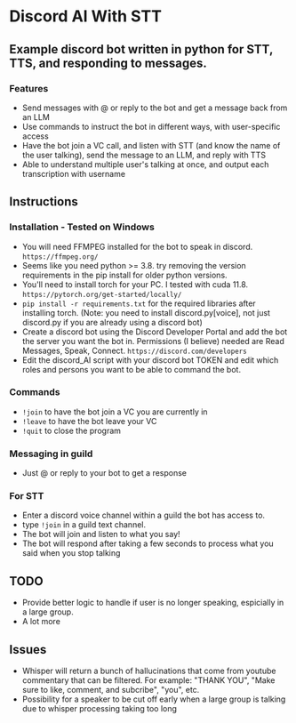 # Discord AI With STT
 
## Example discord bot written in python for STT, TTS, and responding to messages.
### Features
- Send messages with @ or reply to the bot and get a message back from an LLM
- Use commands to instruct the bot in different ways, with user-specific access
- Have the bot join a VC call, and listen with STT (and know the name of the user talking), send the message to an LLM, and reply with TTS
- Able to understand multiple user's talking at once, and output each transcription with username

## Instructions
### Installation - Tested on Windows
- You will need FFMPEG installed for the bot to speak in discord. ```https://ffmpeg.org/```
- Seems like you need python >= 3.8. try removing the version requirements in the pip install for older python versions.
- You'll need to install torch for your PC. I tested with cuda 11.8. ```https://pytorch.org/get-started/locally/```
- ```pip install -r requirements.txt``` for the required libraries after installing torch. (Note: you need to install discord.py[voice], not just discord.py if you are already using a discord bot)
- Create a discord bot using the Discord Developer Portal and add the bot the server you want the bot in. Permissions (I believe) needed are Read Messages, Speak, Connect. ```https://discord.com/developers```
- Edit the discord_AI script with your discord bot TOKEN and edit which roles and persons you want to be able to command the bot.

### Commands
- ```!join``` to have the bot join a VC you are currently in
- ```!leave``` to have the bot leave your VC
- ```!quit``` to close the program

### Messaging in guild
- Just @ or reply to your bot to get a response
  
### For STT
- Enter a discord voice channel within a guild the bot has access to.
- type ```!join``` in a guild text channel.
- The bot will join and listen to what you say!
- The bot will respond after taking a few seconds to process what you said when you stop talking

## TODO
- Provide better logic to handle if user is no longer speaking, espicially in a large group.
- A lot more

## Issues
- Whisper will return a bunch of hallucinations that come from youtube commentary that can be filtered. For example: "THANK YOU", "Make sure to like, comment, and subcribe", "you", etc.
- Possibility for a speaker to be cut off early when a large group is talking due to whisper processing taking too long
